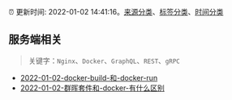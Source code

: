 :alarm_clock: 更新时间: 2022-01-02 14:41:16。[来源分类](../README.md)、[标签分类](../TAGS.md)、[时间分类](../TIMELINE.md)

## 服务端相关


> 关键字：`Nginx`、`Docker`、`GraphQL`、`REST`、`gRPC`



- [2022-01-02-docker-build-和-docker-run](https://www.v2ex.com/t/825808) 
- [2022-01-02-群晖套件和-docker-有什么区别](https://www.v2ex.com/t/825799) 